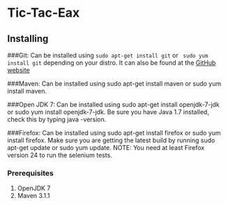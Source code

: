 Tic-Tac-Eax
=========

## Installing
###Git: 
Can be installed using
```sudo apt-get install git```
 or
``` sudo yum install git```
 depending on your distro.
It can also be found at the [GitHub website]( http://git-scm.com/book/en/Getting-Started-Installing-Git)

###Maven:
Can be installed using sudo apt-get install maven or sudo yum install maven.

###Open JDK 7:
Can be installed using sudo apt-get install openjdk-7-jdk or sudo yum install openjdk-7-jdk.
Be sure you have Java 1.7 installed, check this by typing java -version.
						 

###Firefox:
Can be installed using sudo apt-get install firefox or sudo yum install firefox.
Make sure you are getting the latest build by running sudo apt-get update or sudo yum update.
NOTE: You need at least Firefox version 24 to run the selenium tests.




### Prerequisites

1. OpenJDK 7
2. Maven 3.1.1
